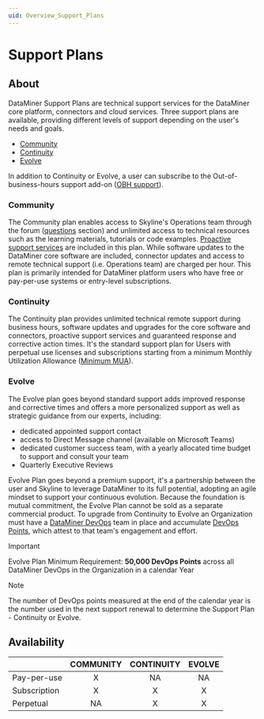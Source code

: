 ```yaml
---
uid: Overview_Support_Plans
---
```


# Support Plans

## About
DataMiner Support Plans are technical support services for the DataMiner core platform, connectors and cloud services. Three support plans are available, providing different levels of support depending on the user's needs and goals. 
- [Community](#Community)
- [Continuity](#Continuity)
- [Evolve](#Evolve)

In addition to Continuity or Evolve, a user can subscribe to the Out-of-business-hours support add-on ([OBH support](https://docs.dataminer.services/dataminer-overview/Support%20Services/Overview_Out_Of_Business_Hours_Support.html)).


### Community
The Community plan enables access to Skyline's Operations team through the forum ([questions](https://community.dataminer.services/questions/) section) and unlimited access to technical resources such as the learning materials, tutorials or code examples. [Proactive support services](https://docs.dataminer.services/dataminer-overview/Support%20Services/CCA_Support_Services.html) are included in this plan. 
While software updates to the DataMiner core software are included, connector updates and access to remote technical support (i.e. Operations team) are charged per hour. 
This plan is primarily intended for DataMiner platform users who have free or pay-per-use systems or entry-level subscriptions. 


### Continuity
The Continuity plan provides unlimited technical remote support during business hours, software updates and upgrades for the core software and connectors, proactive support services and guaranteed response and corrective action times.
It's the standard support plan for Users with perpetual use licenses and subscriptions starting from a minimum Monthly Utilization Allowance ([Minimum MUA](https://docs.dataminer.services/dataminer-overview/Pricing/Pricing_Commercial_Models.html#subscription-plan-vs-pay-per-use-plan)).


### Evolve
The Evolve plan goes beyond standard support adds improved response and corrective times and offers a more personalized support as well as strategic guidance from our experts, including: 
- dedicated appointed support contact 
- access to Direct Message channel (available on Microsoft Teams)
- dedicated customer success team, with a yearly allocated time budget to support and consult your team
- Quarterly Executive Reviews

Evolve Plan goes beyond a premium support, it's a partnership between the user and Skyline to leverage DataMiner to its full potential, adopting an agile mindset to support your continuous evolution.
Because the foundation is mutual commitment, the Evolve Plan cannot be sold as a separate commercial product. To upgrade from Continuity to Evolve an Organization must have a [DataMiner DevOps](https://community.dataminer.services/dataminer-devops-professional-program/) team in place and accumulate [DevOps Points](https://docs.dataminer.services/dataminer-overview/DevOps/DataMiner_Devops_Professionals/Benefits_DevOps_Professional_Program.html#accumulating-devops-points), which attest to that team's engagement and effort.

> [!IMPORTANT]  
> Evolve Plan Minimum Requirement: **50,000 DevOps Points** across all DataMiner DevOps in the Organization in a calendar Year

> [!NOTE]
> The number of DevOps points measured at the end of the calendar year is the number used in the next support renewal to determine the Support Plan - Continuity or Evolve.


## Availability

|  | COMMUNITY | CONTINUITY | EVOLVE |
|---|:-:|:-:|:-:|
| Pay-per-use | X | NA | NA |
| Subscription | X | X | X |
| Perpetual | NA | X | X |


